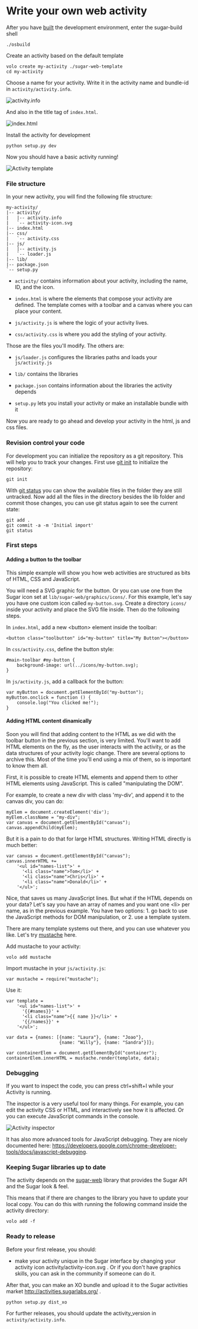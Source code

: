 Write your own web activity
===========================

After you have [built](dev-environment.md.html) the development
environment, enter the sugar-build shell

    ./osbuild

Create an activity based on the default template

    volo create my-activity ./sugar-web-template
    cd my-activity

Choose a name for your activity.  Write it in the activity name and
bundle-id in `activity/activity.info`.

![activity.info](images/activity-info.png "activity.info")

And also in the title tag of `index.html`.

![index.html](images/activity-html.png "index.html")

Install the activity for development

    python setup.py dev

Now you should have a basic activity running!


![Activity template](images/activity-template.png "Activity template")


### File structure

In your new activity, you will find the following file structure:

    my-activity/
    |-- activity/
    |   |-- activity.info
    |   `-- activity-icon.svg
    |-- index.html
    |-- css/
    |   `-- activity.css
    |-- js/
    |   |-- activity.js
    |   `-- loader.js
    |-- lib/
    |-- package.json
    `-- setup.py

* `activity/` contains information about your activity, including the
  name, ID, and the icon.

* `index.html` is where the elements that compose your activity are
  defined.  The template comes with a toolbar and a canvas where you
  can place your content.

* `js/activity.js` is where the logic of your activity lives.

* `css/activity.css` is where you add the styling of your activity.

Those are the files you'll modify.  The others are:

* `js/loader.js` configures the libraries paths and loads your
  `js/activity.js`

* `lib/` contains the libraries

* `package.json` contains information about the libraries the activity
  depends

* `setup.py` lets you install your activity or make an installable
  bundle with it

Now you are ready to go ahead and develop your activity in the html,
js and css files.

### Revision control your code

For development you can initialize the repository as a git
repository. This will help you to track your changes. First use [git
init](https://www.kernel.org/pub/software/scm/git/docs/git-init.html)
to initialize the repository:

    git init

With [git
status](https://www.kernel.org/pub/software/scm/git/docs/git-status.html)
you can show the available files in the folder they are still
untracked. Now add all the files in the directory besides the lib
folder and commit those changes, you can use git status again to see
the current state:

    git add .
    git commit -a -m 'Initial import'
    git status

### First steps

#### Adding a button to the toolbar

This simple example will show you how web activities are structured as
bits of HTML, CSS and JavaScript.

You will need a SVG graphic for the button.  Or you can use one from
the Sugar icon set at `lib/sugar-web/graphics/icons/`.  For this
example, let's say you have one custom icon called `my-button.svg`.
Create a directory `icons/` inside your activity and place the SVG
file inside.  Then do the following steps.

In `index.html`, add a new &lt;button&gt; element inside the toolbar:

    <button class="toolbutton" id="my-button" title="My Button"></button>

In `css/activity.css`, define the button style:

    #main-toolbar #my-button {
        background-image: url(../icons/my-button.svg);
    }

In `js/activity.js`, add a callback for the button:

    var myButton = document.getElementById("my-button");
    myButton.onclick = function () {
        console.log("You clicked me!");
    }

#### Adding HTML content dinamically

Soon you will find that adding content to the HTML as we did with the
toolbar button in the previous section, is very limited.  You'll want
to add HTML elements on the fly, as the user interacts with the
activity, or as the data structures of your activity logic change.
There are several options to archive this.  Most of the time you'll
end using a mix of them, so is important to know them all.

First, it is possible to create HTML elements and append them to other
HTML elements using JavaScript.  This is called "manipulating the
DOM".

For example, to create a new div with class 'my-div', and append it to
the canvas div, you can do:

    myElem = document.createElement('div');
    myElem.className = "my-div";
    var canvas = document.getElementById("canvas");
    canvas.appendChild(myElem);

But it is a pain to do that for large HTML structures.  Writing HTML
directly is much better:

    var canvas = document.getElementById("canvas");
    canvas.innerHTML +=
        '<ul id="names-list">' +
          '<li class="name">Tom</li>' +
          '<li class="name">Chris</li>' +
          '<li class="name">Donald</li>' +
        '</ul>';

Nice, that saves us many JavaScript lines.  But what if the HTML
depends on your data?  Let's say you have an array of names and you
want one &lt;li&gt; per name, as in the previous example.  You have
two options: 1. go back to use the JavaScript methods for DOM
manipulation, or 2. use a template system.

There are many template systems out there, and you can use whatever
you like.  Let's try [mustache](http://mustache.github.io/) here.

Add mustache to your activity:

    volo add mustache

Import mustache in your `js/activity.js`:

    var mustache = require("mustache");

Use it:

    var template =
        '<ul id="names-list">' +
          '{{#names}}' +
          '<li class="name">{{ name }}</li>' +
          '{{/names}}' +
        '</ul>';

    var data = {names: [{name: "Laura"}, {name: "Joao"},
                        {name: "Willy"}, {name: "Sandra"}]};

    var containerElem = document.getElementById("container");
    containerElem.innerHTML = mustache.render(template, data);

### Debugging

If you want to inspect the code, you can press ctrl+shift+I while your
Activity is running.

The inspector is a very useful tool for many things. For example, you
can edit the activity CSS or HTML, and interactively see how it is
affected. Or you can execute JavaScript commands in the console.

![Activity inspector](images/activity-inspector.png "Activity inspector")

It has also more advanced tools for JavaScript debugging. They are
nicely documented here:
<https://developers.google.com/chrome-developer-tools/docs/javascript-debugging>.

### Keeping Sugar libraries up to date

The activity depends on the
[sugar-web](http://github.com/sugarlabs/sugar-html-activity) library
that provides the Sugar API and the Sugar look & feel.

This means that if there are changes to the library you have to update your
local copy. You can do this with running the following command inside the
activity directory:

    volo add -f

### Ready to release

Before your first release, you should:

* make your activity unique in the Sugar interface by changing your
  activity icon activity/activity-icon.svg .  Or if you don't have
  graphics skills, you can ask in the community if someone can do it.

After that, you can make an XO bundle and upload it to the Sugar
activities market <http://activities.sugarlabs.org/> .

    python setup.py dist_xo

For further releases, you should update the activity_version in
`activity/activity.info`.
